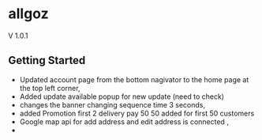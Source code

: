 # allgoz 


V 1.0.1

## Getting Started


- Updated account page from the bottom nagivator to the home page at the top left corner,
- Added update available popup for new update (need to check)
- changes the banner changing sequence time 3 seconds,
- added Promotion first 2 delivery pay 50 50 added for first 50 customers
- Google map api for add address and edit address is connected ,
- 
